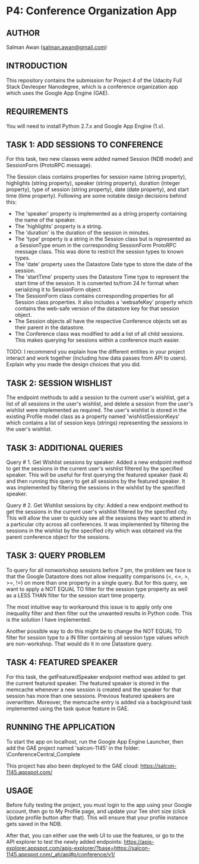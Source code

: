 P4: Conference Organization App
============

AUTHOR
------
Salman Awan (salman.awan@gmail.com)


INTRODUCTION
------------
This repository contains the submission for Project 4 of the Udacity Full Stack Devleoper Nanodegree, which is a conference organization app which uses the Google App Engine (GAE).


REQUIREMENTS
-------------
You will need to install Python 2.7.x and Google App Engine (1.x).


TASK 1: ADD SESSIONS TO CONFERENCE
----------------------------------
For this task, two new classes were added named Session (NDB model) and SessionForm (ProtoRPC message).

The Session class contains properties for session name (string property), highlights (string property), speaker (string property), duration (integer property), type of session (string property), date (date property), and start time (time property). Following are some notable design decisions behind this:

- The 'speaker' property is implemented as a string property containing the name of the speaker.
- The 'highlights' property is a string.
- The 'duration' is the duration of the session in minutes.
- The 'type' property is a string in the Session class but is represented as a SessionType enum in the corresponding SessionForm ProtoRPC message class. This was done to restrict the session types to known types.
- The 'date' property uses the Datastore Date type to store the date of the session.
- The 'startTime' property uses the Datastore Time type to represent the start time of the session. It is converted to/from 24 hr format when serializing it to SessionForm object
- The SessionForm class contains corresponding properties for all Session class properties. It also includes a 'websafeKey' property which contains the web-safe version of the datastore key for that session object.
- The Session objects all have the respective Conference objects set as their parent in the datastore.
- The Conference class was modified to add a list of all child sessions. This makes querying for sessions within a conference much easier.

TODO:
I recommend you explain how the different entities in your project interact and work together (including how data passes from API to users). Explain why you made the design choices that you did.


TASK 2: SESSION WISHLIST
------------------------
The endpoint methods to add a session to the current user's wishlist, get a list of all sessions in the user's wishlist, and delete a session from the user's wishlist were implemented as required. The user's wishlist is stored in the existing Profile model class as a property named 'wishlistSessionKeys' which contains a list of session keys (strings) representing the sessions in the user's wishlist.


TASK 3: ADDITIONAL QUERIES
--------------------------
Query # 1. Get Wishlist sessions by speaker: Added a new endpoint method to get the sessions in the current user's wishlist filtered by the specified speaker. This will be useful for first querying the featured speaker (task 4) and then running this query to get all sessions by the featured speaker. It was implemented by filtering the sessions in the wishlist by the specified speaker.

Query # 2. Get Wishlist sessions by city: Added a new endpoint method to get the sessions in the current user's wishlist filtered by the specified city. This will allow the user to quickly see all the sessions they want to attend in a particular city across all conferences. It was implemented by filtering the sessions in the wishlist by the specified city which was obtained via the parent conference object for the sessions.


TASK 3: QUERY PROBLEM
---------------------
To query for all nonworkshop sessions before 7 pm, the problem we face is that the Google Datastore does not allow inequality comparisons (<, <=, >, >=, !=) on more than one property in a single query. But for this query, we want to apply a NOT EQUAL TO filter for the session type property as well as a LESS THAN filter for the session start time property.

The most intuitive way to workaround this issue is to apply only one inequality filter and then filter out the unwanted results in Python code. This is the solution I have implemented.

Another possible way to do this might be to change the NOT EQUAL TO filter for session type to a IN filter containing all session type values which are non-workshop. That would do it in one Datastore query.


TASK 4: FEATURED SPEAKER
---------------------
For this task, the getFeaturedSpeaker endpoint method was added to get the current featured speaker. The featured speaker is stored in the memcache whenever a new session is created and the speaker for that session has more than one sessions. Previous featured speakers are overwritten. Moreover, the memcache entry is added via a background task implemented using the task queue feature in GAE.


RUNNING THE APPLICATION
-----------------------
To start the app on localhost, run the Google App Engine Launcher, then add the GAE project named 'salcon-1145' in the folder: <ud858>\ConferenceCentral_Complete

This project has also been deployed to the GAE cloud: https://salcon-1145.appspot.com/


USAGE
-----
Before fully testing the project, you must login to the app using your Google account, then go to My Profile page, and update your Tee shirt size (click Update profile button after that). This will ensure that your profile instance gets saved in the NDB.

After that, you can either use the web UI to use the features, or go to the API explorer to test the newly added endpoints: https://apis-explorer.appspot.com/apis-explorer/?base=https://salcon-1145.appspot.com/_ah/api#p/conference/v1/
